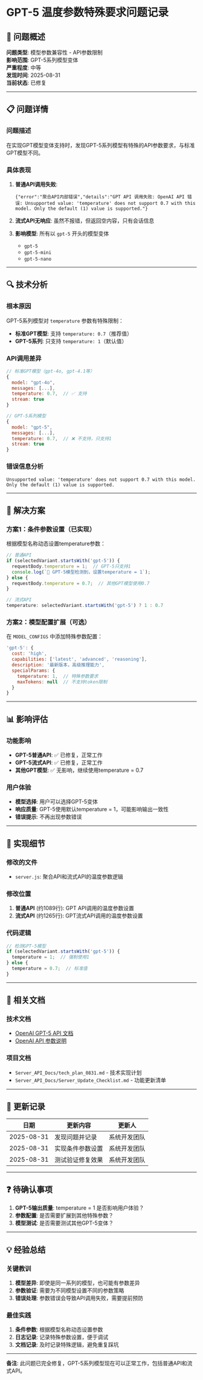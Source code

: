 # GPT-5 温度参数特殊要求问题记录

## 🚨 问题概述

**问题类型**: 模型参数兼容性 - API参数限制  
**影响范围**: GPT-5系列模型变体  
**严重程度**: 中等  
**发现时间**: 2025-08-31  
**当前状态**: 已修复  

---

## 📋 问题详情

### **问题描述**
在实现GPT模型变体支持时，发现GPT-5系列模型有特殊的API参数要求，与标准GPT模型不同。

### **具体表现**
1. **普通API调用失败**: 
   ```
   {"error":"聚合API内部错误","details":"GPT API 调用失败: OpenAI API 错误: Unsupported value: 'temperature' does not support 0.7 with this model. Only the default (1) value is supported."}
   ```

2. **流式API无响应**: 虽然不报错，但返回空内容，只有会话信息

3. **影响模型**: 所有以 `gpt-5` 开头的模型变体
   - `gpt-5`
   - `gpt-5-mini` 
   - `gpt-5-nano`

---

## 🔍 技术分析

### **根本原因**
GPT-5系列模型对 `temperature` 参数有特殊限制：
- **标准GPT模型**: 支持 `temperature: 0.7`（推荐值）
- **GPT-5系列**: 只支持 `temperature: 1`（默认值）

### **API调用差异**
```javascript
// 标准GPT模型（gpt-4o, gpt-4.1等）
{
  model: "gpt-4o",
  messages: [...],
  temperature: 0.7,  // ✅ 支持
  stream: true
}

// GPT-5系列模型
{
  model: "gpt-5",
  messages: [...],
  temperature: 0.7,  // ❌ 不支持，只支持1
  stream: true
}
```

### **错误信息分析**
```
Unsupported value: 'temperature' does not support 0.7 with this model. 
Only the default (1) value is supported.
```

---

## 🎯 解决方案

### **方案1：条件参数设置（已实现）**
根据模型名称动态设置temperature参数：

```javascript
// 普通API
if (selectedVariant.startsWith('gpt-5')) {
  requestBody.temperature = 1;  // GPT-5只支持1
  console.log(`🔧 GPT-5模型检测到，设置temperature = 1`);
} else {
  requestBody.temperature = 0.7;  // 其他GPT模型使用0.7
}

// 流式API
temperature: selectedVariant.startsWith('gpt-5') ? 1 : 0.7
```

### **方案2：模型配置扩展（可选）**
在 `MODEL_CONFIGS` 中添加特殊参数配置：

```javascript
'gpt-5': { 
  cost: 'high', 
  capabilities: ['latest', 'advanced', 'reasoning'],
  description: '最新版本，高级推理能力',
  specialParams: {
    temperature: 1,  // 特殊参数要求
    maxTokens: null  // 不支持token限制
  }
}
```

---

## 📊 影响评估

### **功能影响**
- **GPT-5普通API**: ✅ 已修复，正常工作
- **GPT-5流式API**: ✅ 已修复，正常工作
- **其他GPT模型**: ✅ 无影响，继续使用temperature = 0.7

### **用户体验**
- **模型选择**: 用户可以选择GPT-5变体
- **响应质量**: GPT-5使用默认temperature = 1，可能影响输出一致性
- **错误提示**: 不再出现参数错误

---

## 🚀 实现细节

### **修改的文件**
- `server.js`: 聚合API和流式API的温度参数逻辑

### **修改位置**
1. **普通API** (约1089行): GPT API调用的温度参数设置
2. **流式API** (约1265行): GPT流式API调用的温度参数设置

### **代码逻辑**
```javascript
// 检测GPT-5模型
if (selectedVariant.startsWith('gpt-5')) {
  temperature = 1;  // 强制使用1
} else {
  temperature = 0.7;  // 标准值
}
```

---

## 🔗 相关文档

### **技术文档**
- [OpenAI GPT-5 API 文档](https://platform.openai.com/docs/models/gpt-5)
- [OpenAI API 参数说明](https://platform.openai.com/docs/api-reference/chat/create)

### **项目文档**
- `Server_API_Docs/tech_plan_0831.md` - 技术实现计划
- `Server_API_Docs/Server_Update_Checklist.md` - 功能更新清单

---

## 📅 更新记录

| 日期 | 更新内容 | 更新人 |
|------|----------|--------|
| 2025-08-31 | 发现问题并记录 | 系统开发团队 |
| 2025-08-31 | 实现条件参数设置 | 系统开发团队 |
| 2025-08-31 | 测试验证修复效果 | 系统开发团队 |

---

## ❓ 待确认事项

1. **GPT-5输出质量**: temperature = 1 是否影响用户体验？
2. **参数配置**: 是否需要扩展到其他特殊参数？
3. **模型测试**: 是否需要测试其他GPT-5变体？

---

## 💡 经验总结

### **关键教训**
1. **模型差异**: 即使是同一系列的模型，也可能有参数差异
2. **参数验证**: 需要为不同模型设置不同的参数策略
3. **错误处理**: 参数错误会导致API调用失败，需要提前预防

### **最佳实践**
1. **条件参数**: 根据模型名称动态设置参数
2. **日志记录**: 记录特殊参数设置，便于调试
3. **文档记录**: 及时记录特殊逻辑，避免重复踩坑

---

**备注**: 此问题已完全修复，GPT-5系列模型现在可以正常工作，包括普通API和流式API。
